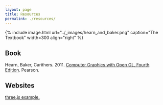 ```yaml
---
layout: page
title: Resources
permalink: ./resources/
---
```


{% include image.html url="../_images/hearn_and_baker.png" caption="The Textbook" width=300 align="right" %}

## Book

Hearn, Baker, Carithers. 2011. [Computer Graphics with Open GL, Fourth Edition](https://www.pearson.com/us/higher-education/program/Hearn-Computer-Graphics-with-Open-GL-4th-Edition/PGM28484.html). Pearson.


## Websites

[three.js example.](https://threejs.org/examples/)
